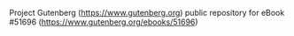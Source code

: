 Project Gutenberg (https://www.gutenberg.org) public repository for
eBook #51696 (https://www.gutenberg.org/ebooks/51696)
